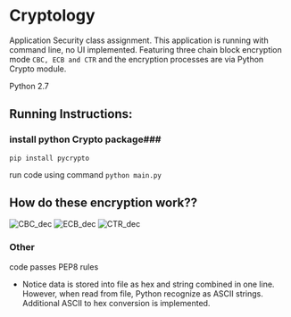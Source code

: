 # Cryptology
Application Security class assignment.
This application is running with command line, no UI implemented.
Featuring three chain block encryption mode `CBC, ECB and CTR` and the
encryption processes are via Python Crypto module.

Python 2.7

## Running Instructions: ##
### install python Crypto package###
`pip install pycrypto`

run code using command `python main.py`

## How do these encryption work?? ##
![CBC_dec](http://i.imgur.com/8R1sw5O.png)
![ECB_dec](http://i.imgur.com/v8A1Hoa.png)
![CTR_dec](http://i.imgur.com/uGUrdKB.png)

### Other ###
code passes PEP8 rules

* Notice data is stored into file as hex and string combined in one line.
However, when read from file, Python recognize as ASCII strings. Additional ASCII to hex conversion is implemented.
